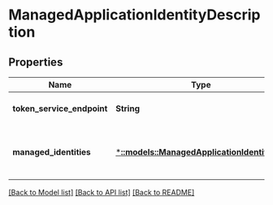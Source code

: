 # ManagedApplicationIdentityDescription

## Properties
Name | Type | Description | Notes
------------ | ------------- | ------------- | -------------
**token_service_endpoint** | **String** | Token service endpoint. | [optional] [default to null]
**managed_identities** | [***::models::ManagedApplicationIdentityList**](ManagedApplicationIdentityList.md) | A list of managed application identity objects. | [optional] [default to null]

[[Back to Model list]](../README.md#documentation-for-models) [[Back to API list]](../README.md#documentation-for-api-endpoints) [[Back to README]](../README.md)


